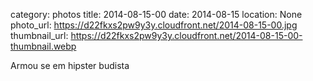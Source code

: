 category: photos 
title: 2014-08-15-00
date: 2014-08-15
location: None
photo_url: https://d22fkxs2pw9y3y.cloudfront.net/2014-08-15-00.jpg
thumbnail_url: https://d22fkxs2pw9y3y.cloudfront.net/2014-08-15-00-thumbnail.webp

Armou se em hipster budista 